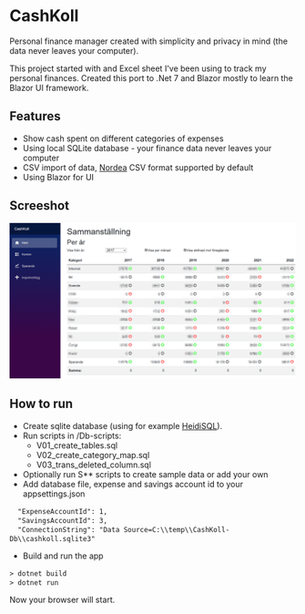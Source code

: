 # CashKoll
Personal finance manager created with simplicity and privacy in mind (the data never leaves your computer).

This project started with and Excel sheet I've been using to track my personal finances. Created this port to .Net 7 and Blazor mostly to learn the Blazor UI framework.

## Features
* Show cash spent on different categories of expenses
* Using local SQLite database - your finance data never leaves your computer
* CSV import of data, <a href="https://www.nordea.se/">Nordea</a> CSV format supported by default
* Using Blazor for UI

## Screeshot

![Screenshot of main screen](main-screenshot.png)

## How to run

* Create sqlite database (using for example <a href="https://www.heidisql.com/">HeidiSQL</a>).
* Run scripts in /Db-scripts:
    * V01_create_tables.sql
    * V02_create_category_map.sql
    * V03_trans_deleted_column.sql
* Optionally run S** scripts to create sample data or add your own
* Add database file, expense and savings account id to your appsettings.json

````
  "ExpenseAccountId": 1,
  "SavingsAccountId": 3,
  "ConnectionString": "Data Source=C:\\temp\\CashKoll-Db\\cashkoll.sqlite3"
````

* Build and run the app
````
> dotnet build
> dotnet run
````

Now your browser will start.